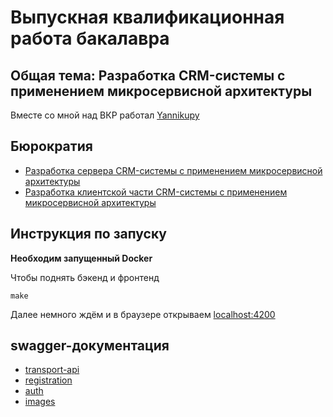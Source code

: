 # Выпускная квалификационная работа бакалавра

## Общая тема: Разработка CRM-системы с применением микросервисной архитектуры

Вместе со мной над ВКР работал [Yannikupy](https://github.com/Yannikupy)

## Бюрократия
* [Разработка сервера CRM-системы с применением микросервисной архитектуры](./docs/papey08/)
* [Разработка клиентской части CRM-системы с применением микросервисной архитектуры](./docs/yanniku/)

## Инструкция по запуску

**Необходим запущенный Docker**

Чтобы поднять бэкенд и фронтенд

```shell
make
```

Далее немного ждём и в браузере открываем [localhost:4200](http://localhost:4200)

## swagger-документация

* [transport-api](http://localhost:8090/swagger/index.html)
* [registration](http://localhost:8091/swagger/index.html)
* [auth](http://localhost:8092/swagger/index.html)
* [images](http://localhost:8093/swagger/index.html)
